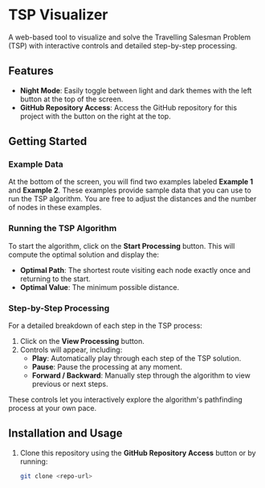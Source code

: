 # TSP Visualizer

A web-based tool to visualize and solve the Travelling Salesman Problem (TSP) with interactive controls and detailed step-by-step processing.

## Features

- **Night Mode**: Easily toggle between light and dark themes with the left button at the top of the screen.
- **GitHub Repository Access**: Access the GitHub repository for this project with the button on the right at the top.

## Getting Started

### Example Data
At the bottom of the screen, you will find two examples labeled **Example 1** and **Example 2**. These examples provide sample data that you can use to run the TSP algorithm. You are free to adjust the distances and the number of nodes in these examples.

### Running the TSP Algorithm
To start the algorithm, click on the **Start Processing** button. This will compute the optimal solution and display the:

- **Optimal Path**: The shortest route visiting each node exactly once and returning to the start.
- **Optimal Value**: The minimum possible distance.

### Step-by-Step Processing
For a detailed breakdown of each step in the TSP process:

1. Click on the **View Processing** button.
2. Controls will appear, including:
   - **Play**: Automatically play through each step of the TSP solution.
   - **Pause**: Pause the processing at any moment.
   - **Forward / Backward**: Manually step through the algorithm to view previous or next steps.

These controls let you interactively explore the algorithm's pathfinding process at your own pace.

## Installation and Usage

1. Clone this repository using the **GitHub Repository Access** button or by running:
   ```bash
   git clone <repo-url>
